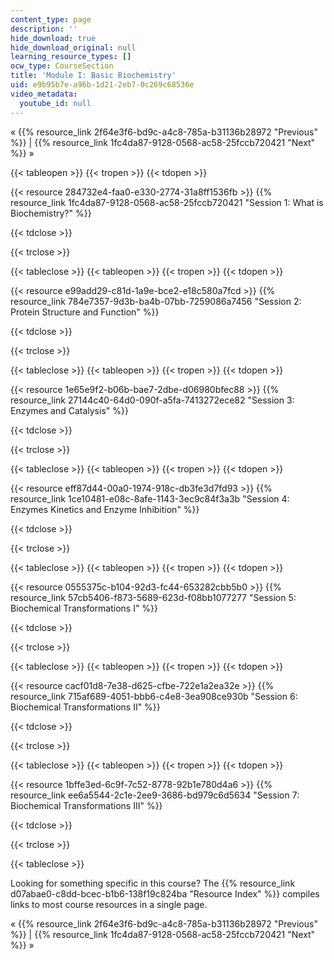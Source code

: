 ```yaml
---
content_type: page
description: ''
hide_download: true
hide_download_original: null
learning_resource_types: []
ocw_type: CourseSection
title: 'Module I: Basic Biochemistry'
uid: e9b95b7e-a96b-1d21-2eb7-0c269c68536e
video_metadata:
  youtube_id: null
---
```


« {{% resource_link 2f64e3f6-bd9c-a4c8-785a-b31136b28972 "Previous" %}} | {{% resource_link 1fc4da87-9128-0568-ac58-25fccb720421 "Next" %}} »

{{< tableopen >}}
{{< tropen >}}
{{< tdopen >}}


{{< resource 284732e4-faa0-e330-2774-31a8ff1536fb >}} {{% resource_link 1fc4da87-9128-0568-ac58-25fccb720421 "Session 1: What is Biochemistry?" %}}


{{< tdclose >}}

{{< trclose >}}

{{< tableclose >}}
{{< tableopen >}}
{{< tropen >}}
{{< tdopen >}}


{{< resource e99add29-c81d-1a9e-bce2-e18c580a7fcd >}} {{% resource_link 784e7357-9d3b-ba4b-07bb-7259086a7456 "Session 2: Protein Structure and Function" %}}


{{< tdclose >}}

{{< trclose >}}

{{< tableclose >}}
{{< tableopen >}}
{{< tropen >}}
{{< tdopen >}}


{{< resource 1e65e9f2-b06b-bae7-2dbe-d06980bfec88 >}} {{% resource_link 27144c40-64d0-090f-a5fa-7413272ece82 "Session 3: Enzymes and Catalysis" %}}


{{< tdclose >}}

{{< trclose >}}

{{< tableclose >}}
{{< tableopen >}}
{{< tropen >}}
{{< tdopen >}}


{{< resource eff87d44-00a0-1974-918c-db3fe3d7fd93 >}} {{% resource_link 1ce10481-e08c-8afe-1143-3ec9c84f3a3b "Session 4: Enzymes Kinetics and Enzyme Inhibition" %}}


{{< tdclose >}}

{{< trclose >}}

{{< tableclose >}}
{{< tableopen >}}
{{< tropen >}}
{{< tdopen >}}


{{< resource 0555375c-b104-92d3-fc44-653282cbb5b0 >}} {{% resource_link 57cb5406-f873-5689-623d-f08bb1077277 "Session 5: Biochemical Transformations I" %}}


{{< tdclose >}}

{{< trclose >}}

{{< tableclose >}}
{{< tableopen >}}
{{< tropen >}}
{{< tdopen >}}


{{< resource cacf01d8-7e38-d625-cfbe-722e1a2ea32e >}} {{% resource_link 715af689-4051-bbb6-c4e8-3ea908ce930b "Session 6: Biochemical Transformations II" %}}


{{< tdclose >}}

{{< trclose >}}

{{< tableclose >}}
{{< tableopen >}}
{{< tropen >}}
{{< tdopen >}}


{{< resource 1bffe3ed-6c9f-7c52-8778-92b1e780d4a6 >}} {{% resource_link ee6a5544-2c1e-2ee9-3686-bd979c6d5634 "Session 7: Biochemical Transformations III" %}}


{{< tdclose >}}

{{< trclose >}}

{{< tableclose >}}

Looking for something specific in this course? The {{% resource_link d07abae0-c8dd-bcec-b1b6-138f19c824ba "Resource Index" %}} compiles links to most course resources in a single page.

« {{% resource_link 2f64e3f6-bd9c-a4c8-785a-b31136b28972 "Previous" %}} | {{% resource_link 1fc4da87-9128-0568-ac58-25fccb720421 "Next" %}} »